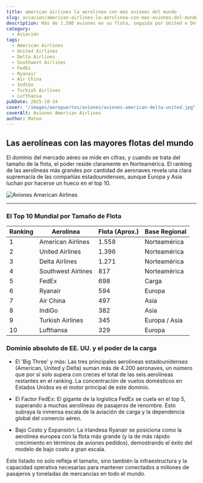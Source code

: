```yaml
---
title: american airlines la aerolinea con mas aviones del mundo
slug: aviacion/american-airlines-la-aerolinea-con-mas-aviones-del-mundo
description: Más de 1.500 aviones en su flota, seguida por United e Delta con 1.396 y 1.271
category:
  - Aviación
tags:
  - American Airlines
  - United Airlines
  - Delta Airlines	
  - Southwest Airlines	
  - FedEx
  - Ryanair	
  - Air China	
  - IndiGo	
  - Turkish Airlines	
  - Lufthansa
pubDate: 2025-10-14
cover: "/images/aeropuertos/aviones/aviones-american-delta-united.jpg"
coverAlt: Aviones American Airlines
author: Mateo
---
```


## Las aerolíneas con las mayores flotas del mundo

El dominio del mercado aéreo se mide en cifras, y cuando se trata del tamaño de la flota, el poder reside claramente en Norteamérica. El ranking de las aerolíneas más grandes por cantidad de aeronaves revela una clara supremacía de las compañías estadounidenses, aunque Europa y Asia luchan por hacerse un hueco en el top 10.

<img src="/images/aeropuertos/aviones/American_Airlines_aircraft_at_PHX_(N657AW,_N837AW,_N604AW,_N845NN)_-_Quintin_Soloviev.jpg" alt="Aviones American Airlines">

***

### El Top 10 Mundial por Tamaño de Flota

| Ranking | Aerolínea          | Flota (Aprox.) | Base Regional |
| ------- | ------------------ | -------------- | ------------- |
| 1       | American Airlines  | 1.558          | Norteamérica  |
| 2       | United Airlines    | 1.396          | Norteamérica  |
| 3       | Delta Airlines     | 1.271          | Norteamérica  |
| 4       | Southwest Airlines | 817            | Norteamérica  |
| 5       | FedEx              | 698            | Carga         |
| 6       | Ryanair            | 594            | Europa        |
| 7       | Air China          | 497            | Asia          |
| 8       | IndiGo             | 382            | Asia          |
| 9       | Turkish Airlines   | 345            | Europa / Asia |
| 10      | Lufthansa          | 329            | Europa        |

### Dominio absoluto de EE. UU. y el poder de la carga

* El 'Big Three' y más: Las tres principales aerolíneas estadounidenses (American, United y Delta) suman más de 4.200 aeronaves, un número que por sí solo supera con creces el total de las seis aerolíneas restantes en el ranking. La concentración de vuelos domésticos en Estados Unidos es el motor principal de este dominio.

* El Factor FedEx: El gigante de la logística FedEx se cuela en el top 5, superando a muchas aerolíneas de pasajeros de renombre. Esto subraya la inmensa escala de la aviación de carga y la dependencia global del comercio aéreo.

* Bajo Costo y Expansión: La irlandesa Ryanair se posiciona como la aerolínea europea con la flota más grande (y la de más rápido crecimiento en términos de aviones pedidos), demostrando el éxito del modelo de bajo costo a gran escala.

Este listado no solo refleja el tamaño, sino también la infraestructura y la capacidad operativa necesarias para mantener conectados a millones de pasajeros y toneladas de mercancías en todo el mundo.

